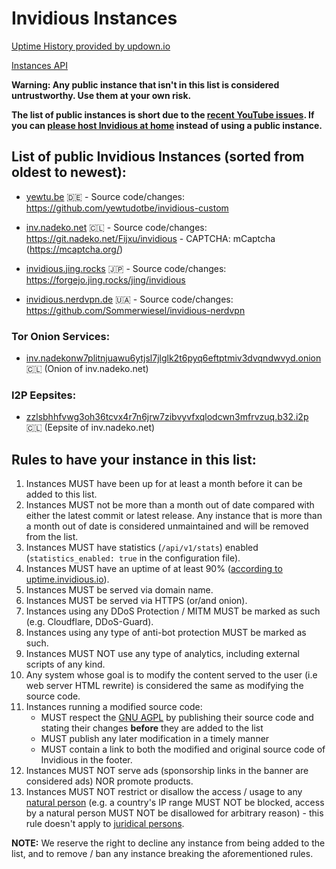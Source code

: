 # Invidious Instances

[Uptime History provided by updown.io](https://uptime.invidious.io)

[Instances API](https://api.invidious.io/)

**Warning: Any public instance that isn't in this list is considered untrustworthy. Use them at your own risk.**

**The list of public instances is short due to the [recent YouTube issues](https://github.com/iv-org/invidious/issues/4734). If you can [please host Invidious at home](./installation.md) instead of using a public instance.**

## List of public Invidious Instances (sorted from oldest to newest):

* [yewtu.be](https://yewtu.be) 🇩🇪 - Source code/changes: https://github.com/yewtudotbe/invidious-custom

* [inv.nadeko.net](https://inv.nadeko.net) 🇨🇱 - Source code/changes: https://git.nadeko.net/Fijxu/invidious - CAPTCHA: mCaptcha (https://mcaptcha.org/)

* [invidious.jing.rocks](https://invidious.jing.rocks) 🇯🇵 - Source code/changes: https://forgejo.jing.rocks/jing/invidious
  
* [invidious.nerdvpn.de](https://invidious.nerdvpn.de) 🇺🇦 - Source code/changes: https://github.com/Sommerwiesel/invidious-nerdvpn

### Tor Onion Services:

* [inv.nadekonw7plitnjuawu6ytjsl7jlglk2t6pyq6eftptmiv3dvqndwvyd.onion](http://inv.nadekonw7plitnjuawu6ytjsl7jlglk2t6pyq6eftptmiv3dvqndwvyd.onion) 🇨🇱 (Onion of inv.nadeko.net)

### I2P Eepsites:

* [zzlsbhhfvwg3oh36tcvx4r7n6jrw7zibvyvfxqlodcwn3mfrvzuq.b32.i2p](http://zzlsbhhfvwg3oh36tcvx4r7n6jrw7zibvyvfxqlodcwn3mfrvzuq.b32.i2p) 🇨🇱 (Eepsite of inv.nadeko.net)

## Rules to have your instance in this list:

1. Instances MUST have been up for at least a month before it can be added to this list.
2. Instances MUST not be more than a month out of date compared with either the latest commit or latest release. Any instance that is more than a month out of date is considered unmaintained and will be removed from the list.
3. Instances MUST have statistics (`/api/v1/stats`) enabled (`statistics_enabled: true` in the configuration file).
4. Instances MUST have an uptime of at least 90% ([according to uptime.invidious.io](https://uptime.invidious.io/)).
5. Instances MUST be served via domain name.
6. Instances MUST be served via HTTPS (or/and onion).
7. Instances using any DDoS Protection / MITM MUST be marked as such (e.g. Cloudflare, DDoS-Guard).
8. Instances using any type of anti-bot protection MUST be marked as such.
9. Instances MUST NOT use any type of analytics, including external scripts of any kind.
10. Any system whose goal is to modify the content served to the user (i.e web server HTML rewrite) is considered the same as modifying the source code.
11. Instances running a modified source code:
    - MUST respect the [GNU AGPL](https://en.wikipedia.org/wiki/GNU_Affero_General_Public_License) by publishing their source code and stating their changes **before** they are added to the list
    - MUST publish any later modification in a timely manner
    - MUST contain a link to both the modified and original source code of Invidious in the footer.
12. Instances MUST NOT serve ads (sponsorship links in the banner are considered ads) NOR promote products.
13. Instances MUST NOT restrict or disallow the access / usage to any [natural person](https://en.wikipedia.org/wiki/Natural_person) (e.g. a country's IP range MUST NOT be blocked, access by a natural person MUST NOT be disallowed for arbitrary reason) - this rule doesn't apply to [juridical persons](https://en.wikipedia.org/wiki/Juridical_person).

**NOTE:** We reserve the right to decline any instance from being added to the list, and to remove / ban any instance breaking the aforementioned rules.
